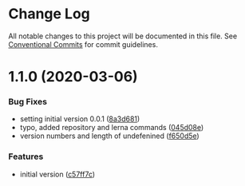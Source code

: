 # Change Log

All notable changes to this project will be documented in this file.
See [Conventional Commits](https://conventionalcommits.org) for commit guidelines.

# 1.1.0 (2020-03-06)


### Bug Fixes

* setting initial version 0.0.1 ([8a3d681](https://github.com/HSLdevcom/digitransit-ui/commit/8a3d681c894950dbac949fbb71dd4ff583a05554))
* typo, added repository and lerna commands ([045d08e](https://github.com/HSLdevcom/digitransit-ui/commit/045d08eeae734da913a81052eee7ebaab4994fbc))
* version numbers and length of undefenined ([f650d5e](https://github.com/HSLdevcom/digitransit-ui/commit/f650d5e23084622c1042fec9736d24c5c02a9758))


### Features

* initial version ([c57ff7c](https://github.com/HSLdevcom/digitransit-ui/commit/c57ff7c469e9618881e281167b06e28f081ed830))
